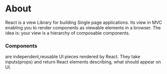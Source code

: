 # About
React is a view Library for building Single page applications. Its view in MVC enabling you to render components as viewable elements
in a browser. The idea is: your view is a hierarchy of composable components.

### Components 
are independent,reusable UI pieces rendered by React. They take inputs(props) and return React elements describing, what should
appear on UI.
